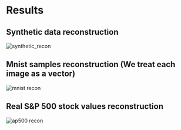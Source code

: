 # Results
## Synthetic data reconstruction

![synthetic_recon](https://user-images.githubusercontent.com/17856801/139246881-9e18f066-fa2a-46db-9abb-fa879fb96767.png)
## Mnist samples reconstruction (We treat each image as a vector)
![mnist recon](https://user-images.githubusercontent.com/17856801/139246927-86fa2b0d-8fbb-4137-b5e6-50b16de8d8bb.png)
## Real S&P 500 stock values reconstruction
![ap500 recon](https://user-images.githubusercontent.com/17856801/139247043-10a4994e-b128-4a6d-a063-005d7d355235.png)
